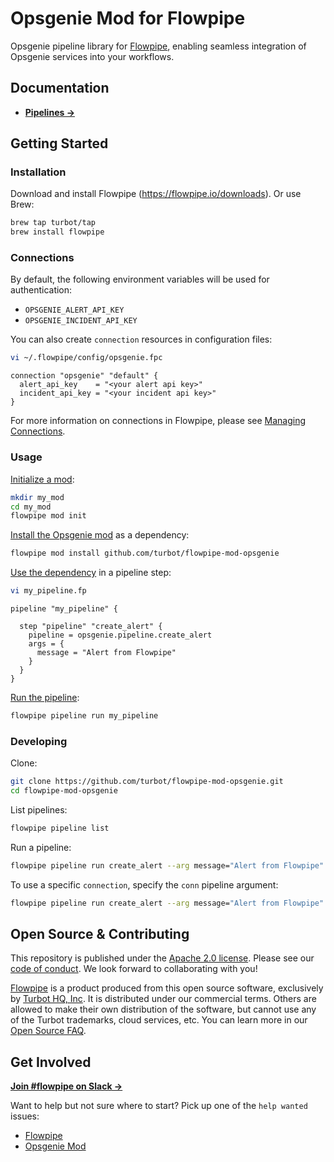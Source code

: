 # Opsgenie Mod for Flowpipe

Opsgenie pipeline library for [Flowpipe](https://flowpipe.io), enabling seamless integration of Opsgenie services into your workflows.

## Documentation

- **[Pipelines →](https://hub.flowpipe.io/mods/turbot/opsgenie/pipelines)**

## Getting Started

### Installation

Download and install Flowpipe (https://flowpipe.io/downloads). Or use Brew:

```sh
brew tap turbot/tap
brew install flowpipe
```

### Connections

By default, the following environment variables will be used for authentication:

- `OPSGENIE_ALERT_API_KEY`
- `OPSGENIE_INCIDENT_API_KEY`

You can also create `connection` resources in configuration files:

```sh
vi ~/.flowpipe/config/opsgenie.fpc
```

```hcl
connection "opsgenie" "default" {
  alert_api_key    = "<your alert api key>"
  incident_api_key = "<your incident api key>"
}
```

For more information on connections in Flowpipe, please see [Managing Connections](https://flowpipe.io/docs/run/connections).

### Usage

[Initialize a mod](https://www.flowpipe.io/docs/mods/index#initializing-a-mod):

```sh
mkdir my_mod
cd my_mod
flowpipe mod init
```

[Install the Opsgenie mod](https://www.flowpipe.io/docs/mods/mod-dependencies#mod-dependencies) as a dependency:

```sh
flowpipe mod install github.com/turbot/flowpipe-mod-opsgenie
```

[Use the dependency](https://www.flowpipe.io/docs/mods/write-pipelines/index) in a pipeline step:

```sh
vi my_pipeline.fp
```

```hcl
pipeline "my_pipeline" {

  step "pipeline" "create_alert" {
    pipeline = opsgenie.pipeline.create_alert
    args = {
      message = "Alert from Flowpipe"
    }
  }
}
```

[Run the pipeline](https://www.flowpipe.io/docs/run/pipelines):

```sh
flowpipe pipeline run my_pipeline
```

### Developing

Clone:

```sh
git clone https://github.com/turbot/flowpipe-mod-opsgenie.git
cd flowpipe-mod-opsgenie
```

List pipelines:

```sh
flowpipe pipeline list
```

Run a pipeline:

```sh
flowpipe pipeline run create_alert --arg message="Alert from Flowpipe"
```

To use a specific `connection`, specify the `conn` pipeline argument:

```sh
flowpipe pipeline run create_alert --arg message="Alert from Flowpipe" --arg conn=connection.opsgenie.opsgenie_profile
```

## Open Source & Contributing

This repository is published under the [Apache 2.0 license](https://www.apache.org/licenses/LICENSE-2.0). Please see our [code of conduct](https://github.com/turbot/.github/blob/main/CODE_OF_CONDUCT.md). We look forward to collaborating with you!

[Flowpipe](https://flowpipe.io) is a product produced from this open source software, exclusively by [Turbot HQ, Inc](https://turbot.com). It is distributed under our commercial terms. Others are allowed to make their own distribution of the software, but cannot use any of the Turbot trademarks, cloud services, etc. You can learn more in our [Open Source FAQ](https://turbot.com/open-source).

## Get Involved

**[Join #flowpipe on Slack →](https://flowpipe.io/community/join)**

Want to help but not sure where to start? Pick up one of the `help wanted` issues:

- [Flowpipe](https://github.com/turbot/flowpipe/labels/help%20wanted)
- [Opsgenie Mod](https://github.com/turbot/flowpipe-mod-opsgenie/labels/help%20wanted)
